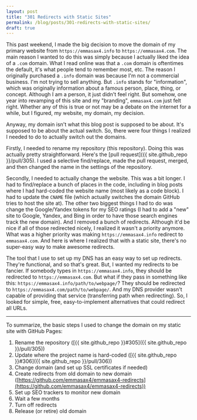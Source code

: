 ```yaml
---
layout: post
title: "301 Redirects with Static Sites"
permalink: /blog/posts/301-redirects-with-static-sites/
draft: true
---
```


This past weekend, I made the big decision to move the domain of my primary website from `https://emmasax4.info` to `https://emmasax4.com`. The main reason I wanted to do this was simply because I actually liked the idea of a `.com` domain. What I read online was that a `.com` domain is oftentimes the default, it's what people tend to remember most, etc. The reason I originally purchased a `.info` domain was because I'm not a commercial business. I'm not trying to sell anything. But `.info` stands for "information", which was originally information about a famous person, place, thing, or concept. Although I am a person, it just didn't feel right. But somehow, one year into revamping of this site and my "branding", `emmasax4.com` just felt right. Whether any of this is true or not may be a debate on the internet for a while, but I figured, my website, my domain, my decision.

Anyway, my domain isn't what this blog post is supposed to be about. It's supposed to be about the actual switch. So, there were four things I realized I needed to do to actually switch out the domains.

Firstly, I needed to rename my repository (this repository). Doing this was actually pretty straightforward. Here's the [pull request]({{ site.github_repo }}/pull/305). I used a selective find/replace, made the pull request, merged, and then changed the name in the settings of the repository.

Secondly, I needed to actually change the website. This was a bit longer. I had to find/replace a bunch of places in the code, including in blog posts where I had hard-coded the website name (most likely as a code block). I had to update the `CNAME` file (which actually switches the domain GitHub tries to host the site at). The other two biggest things I had to do was change the Google/Yandex tokens for my SEO ratings (I had to add a "new" site to Google, Yandex, and Bing in order to have those search engines track the new domain). And I removed a bunch of redirects. Although it'd be nice if all of those redirected nicely, I realized it wasn't a priority anymore. What was a higher priority was making `https://emmasax4.info` redirect to `emmasax4.com`. And here is where I realized that with a static site, there's no super-easy way to make awesome redirects.

The tool that I use to set up my DNS has an easy way to set up redirects. They're functional, and so that's great. But, I wanted my redirects to be fancier. If somebody types in `https://emmasax4.info`, they should be redirected to `https://emmasax4.com`. But what if they pass in something like this: `https://emmasax4.info/path/to/webpage/`? They should be redirected to `https://emmasax4.com/path/to/webpage/`. And my DNS provider wasn't capable of providing that service (transferring path when redirecting). So, I looked for simple, free, easy-to-implement alternatives that could redirect all URLs.

---

To summarize, the basic steps I used to change the domain on my static site with GitHub Pages:

1. Rename the repository ([{{ site.github_repo }}#305]({{ site.github_repo }}/pull/305))
2. Update where the project name is hard-coded ([{{ site.github_repo }}#306]({{ site.github_repo }}/pull/306))
3. Change domain (and set up SSL certificates if needed)
4. Create redirects from old domain to new domain ([https://github.com/emmasax4/emmasax4-redirects](https://github.com/emmasax4/emmasax4-redirects))
5. Set up SEO trackers to monitor new domain
6. Wait a few months
7. Turn off redirects
8. Release (or retire) old domain
